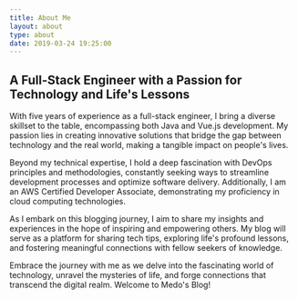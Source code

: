 ```yaml
---
title: About Me
layout: about
type: about
date: 2019-03-24 19:25:00
---
```



<!-- ## for route: /about -->
##  A Full-Stack Engineer with a Passion for Technology and Life's Lessons
With five years of experience as a full-stack engineer, I bring a diverse skillset to the table, encompassing both Java and Vue.js development. My passion lies in creating innovative solutions that bridge the gap between technology and the real world, making a tangible impact on people's lives.

Beyond my technical expertise, I hold a deep fascination with DevOps principles and methodologies, constantly seeking ways to streamline development processes and optimize software delivery. Additionally, I am an AWS Certified Developer Associate, demonstrating my proficiency in cloud computing technologies.

As I embark on this blogging journey, I aim to share my insights and experiences in the hope of inspiring and empowering others. My blog will serve as a platform for sharing tech tips, exploring life's profound lessons, and fostering meaningful connections with fellow seekers of knowledge.

Embrace the journey with me as we delve into the fascinating world of technology, unravel the mysteries of life, and forge connections that transcend the digital realm. Welcome to Medo's Blog!